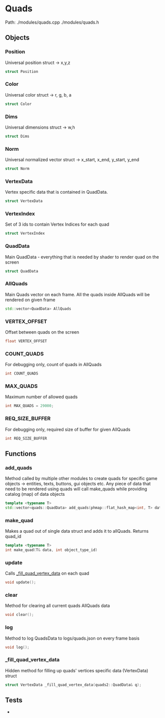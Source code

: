 # Quads
Path: ./modules/quads.cpp   ./modules/quads.h

## Objects

### Position
Universal position struct ->  x,y,z
```c++
struct Position
```

### Color
Universal color struct ->  r, g, b, a
```c++
struct Color
```

### Dims
Universal dimensions struct ->  w,h
```c++
struct Dims
```

### Norm
Universal normalized vector struct ->  x_start, x_end, y_start, y_end
```c++
struct Norm
```

### VertexData
Vertex specific data that is contained in QuadData. 
```c++
struct VertexData
```

### VertexIndex
Set of 3 ids to contain Vertex Indices for each quad
```c++
struct VertexIndex
```

### QuadData
Main QuadData - everything that is needed by shader to render quad on the screen
```c++
struct QuadData
```

### AllQuads
Main Quads vector on each frame. All the quads inside AllQuads will be rendered on given frame

```c++
std::vector<QuadData> AllQuads
```


### VERTEX_OFFSET
Offset between quads on the screen
```c++
float VERTEX_OFFSET
```

### COUNT_QUADS
For debugging only, count of quads in AllQuads
```c++
int COUNT_QUADS
```

### MAX_QUADS
Maximum number of allowed quads
```c++
int MAX_QUADS = 29000;
```


### REQ_SIZE_BUFFER
For debugging only, required size of buffer for given AllQuads
```c++
int REQ_SIZE_BUFFER
```

## Functions

### add_quads
Method called by multiple other modules to create quads for specific game objects ->
entities, texts, buttons, gui objects etc. Any piece of data that need to be rendered using quads will call make_quads while providing catalog (map) of data objects

```c++
template <typename T>
std::vector<quads::QuadData> add_quads(phmap::flat_hash_map<int, T> data, int object_type_id)
```

### make_quad
Makes a quad out of single data struct and adds it to allQuads. Returns quad_id
```c++
template <typename T>
int make_quad(T& data, int object_type_id)
```

### update
Calls [_fill_quad_vertex_data](quads.md#_fill_quad_vertex_data) on each quad
```c++
void update();
```

### clear
Method for clearing all current quads AllQuads data
```c++
void clear();
```

### log
Method to log QuadsData to logs/quads.json on every frame basis
```c++
void log();
```

### _fill_quad_vertex_data
Hidden method for filling up quads' vertices  specific data (VertexData) struct
```c++
struct VertexData _fill_quad_vertex_data(quads2::QuadData& q);
```



## Tests
-

